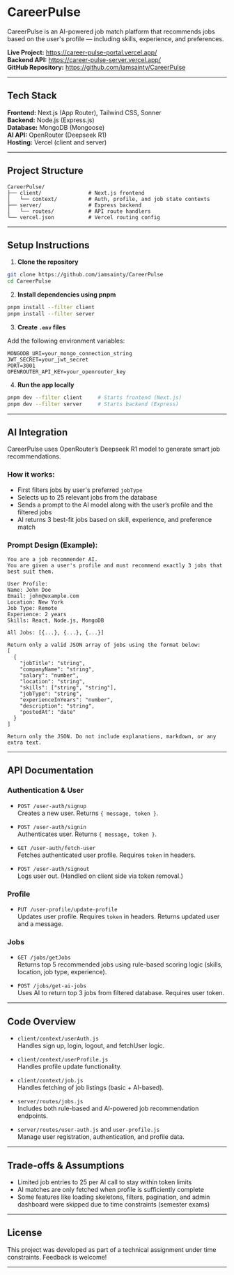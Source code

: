 # CareerPulse

CareerPulse is an AI-powered job match platform that recommends jobs based on the user's profile — including skills, experience, and preferences.

**Live Project:** https://career-pulse-portal.vercel.app/  
**Backend API:** https://career-pulse-server.vercel.app/  
**GitHub Repository:** https://github.com/iamsainty/CareerPulse

---

## Tech Stack

**Frontend:** Next.js (App Router), Tailwind CSS, Sonner  
**Backend:** Node.js (Express.js)  
**Database:** MongoDB (Mongoose)  
**AI API:** OpenRouter (Deepseek R1)  
**Hosting:** Vercel (client and server)

---

## Project Structure

```
CareerPulse/
├── client/               # Next.js frontend
│   └── context/          # Auth, profile, and job state contexts
├── server/               # Express backend
│   └── routes/           # API route handlers
└── vercel.json           # Vercel routing config
```

---

## Setup Instructions

1. **Clone the repository**

```bash
git clone https://github.com/iamsainty/CareerPulse
cd CareerPulse
```

2. **Install dependencies using pnpm**

```bash
pnpm install --filter client
pnpm install --filter server
```

3. **Create `.env` files**

Add the following environment variables:

```
MONGODB_URI=your_mongo_connection_string
JWT_SECRET=your_jwt_secret
PORT=3001
OPENROUTER_API_KEY=your_openrouter_key
```

4. **Run the app locally**

```bash
pnpm dev --filter client     # Starts frontend (Next.js)
pnpm dev --filter server     # Starts backend (Express)
```

---

## AI Integration

CareerPulse uses OpenRouter’s Deepseek R1 model to generate smart job recommendations.

### How it works:

- First filters jobs by user's preferred `jobType`
- Selects up to 25 relevant jobs from the database
- Sends a prompt to the AI model along with the user’s profile and the filtered jobs
- AI returns 3 best-fit jobs based on skill, experience, and preference match

### Prompt Design (Example):

```
You are a job recommender AI.
You are given a user's profile and must recommend exactly 3 jobs that best suit them.

User Profile:
Name: John Doe
Email: john@example.com
Location: New York
Job Type: Remote
Experience: 2 years
Skills: React, Node.js, MongoDB

All Jobs: [{...}, {...}, {...}]

Return only a valid JSON array of jobs using the format below:
[
  {
    "jobTitle": "string",
    "companyName": "string",
    "salary": "number",
    "location": "string",
    "skills": ["string", "string"],
    "jobType": "string",
    "experienceInYears": "number",
    "description": "string",
    "postedAt": "date"
  }
]

Return only the JSON. Do not include explanations, markdown, or any extra text.
```

---

## API Documentation

### Authentication & User

- `POST /user-auth/signup`  
  Creates a new user. Returns `{ message, token }`.

- `POST /user-auth/signin`  
  Authenticates user. Returns `{ message, token }`.

- `GET /user-auth/fetch-user`  
  Fetches authenticated user profile. Requires `token` in headers.

- `POST /user-auth/signout`  
  Logs user out. (Handled on client side via token removal.)

### Profile

- `PUT /user-profile/update-profile`  
  Updates user profile. Requires `token` in headers. Returns updated user and a message.

### Jobs

- `GET /jobs/getJobs`  
  Returns top 5 recommended jobs using rule-based scoring logic (skills, location, job type, experience).

- `POST /jobs/get-ai-jobs`  
  Uses AI to return top 3 jobs from filtered database. Requires user token.

---

## Code Overview

- `client/context/userAuth.js`  
  Handles sign up, login, logout, and fetchUser logic.

- `client/context/userProfile.js`  
  Handles profile update functionality.

- `client/context/job.js`  
  Handles fetching of job listings (basic + AI-based).

- `server/routes/jobs.js`  
  Includes both rule-based and AI-powered job recommendation endpoints.

- `server/routes/user-auth.js` and `user-profile.js`  
  Manage user registration, authentication, and profile data.

---

## Trade-offs & Assumptions

- Limited job entries to 25 per AI call to stay within token limits
- AI matches are only fetched when profile is sufficiently complete
- Some features like loading skeletons, filters, pagination, and admin dashboard were skipped due to time constraints (semester exams)

---

## License

This project was developed as part of a technical assignment under time constraints. Feedback is welcome!

---